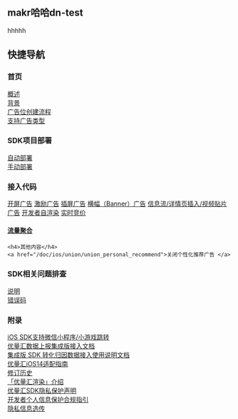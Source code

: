 ## makr哈哈dn-test
hhhhh

<div class="wgt-quick-bar">
<h2>快捷导航</h2>
<h3>首页</h3>
    <a href="/doc/ios/guide">概述</a></br>
    <a href="/doc/ios/guide#背景">背景</a></br>
    <a href="/doc/ios/guide#广告位创建流程">广告位创建流程</a></br>
    <a href="/doc/ios/guide#支持广告类型">支持广告类型</a></br>
<h3>SDK项目部署</h3>
    <a href="/doc/ios/union/union_embed">自动部署</a></br>
    <a href="/doc/ios/union/union_embed#手动部署">手动部署</a></br>
<h3>接入代码</h3>
    <a href="/doc/ios/union/union_splash">开屏广告</a>
    <a href="/doc/ios/union/union_reward_video">激励广告</a>
    <a href="/doc/ios/union/union_interstitial">插屏广告</a>
    <a href="/doc/ios/union/union_banner2_0">横幅（Banner）广告</a>
    <a href="/doc/ios/union/union_native_express">信息流/详情页插入/视频贴片广告</a>
    <a href="/doc/ios/union/union_native2_0">开发者自渲染</a>
    <a href="/doc/ios/union/union_bidding">实时竞价</a>
    <a href="/doc/ios/union/union_mediation_access"><h4>流量聚合</h4></a>

    <h4>其他内容</h4>
    <a href="/doc/ios/union/union_personal_recommend">关闭个性化推荐广告 </a>
 
<h3>SDK相关问题排查</h3>
    <a href="/doc/ios/union/union_debug">说明 </a></br>
    <a href="/doc/ios/union/union_debug#错误码">错误码 </a></br>
<h3>附录</h3>
    <a href="/doc/ios/union/union_miniApp">iOS SDK支持微信小程序/小游戏跳转</a></br>
    <a href="/doc/ios/union/union_data_detector_guide">优量汇数据上报集成版接入文档</a></br>
    <a href="/doc/ios/union/union_conversion_sdk_guide">集成版 SDK 转化归因数据接入使用说明文档</a></br>
    <a href="/doc/ios/union/union_support_ATT">优量汇iOS14适配指南</a></br>
    <a href="/doc/ios/union/union_version">修订历史</a></br>
    <a href="/doc/ios/union/union_new_template_explain">「优量汇渲染」介绍</a><br>
    <a href="https://e.qq.com/dev/help_detail.html?cid=2005&pid=5983" target="_blank">优量汇SDK隐私保护声明</a><br>
    <a href="https://e.qq.com/dev/help_detail.html?cid=2004&pid=5795" target="_blank">开发者个人信息保护合规指引</a><br>
    <a href="/doc/ios/union/union_private_data_guide">隐私信息选传 </a>
</div>
